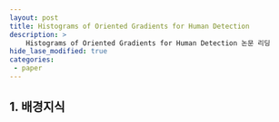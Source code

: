 ```yaml
---
layout: post
title: Histograms of Oriented Gradients for Human Detection
description: >
    Histograms of Oriented Gradients for Human Detection 논문 리딩
hide_lase_modified: true
categories:
 - paper
---
```



## 1. 배경지식
